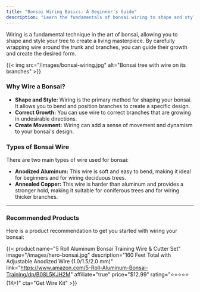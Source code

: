 ```yaml
---
title: "Bonsai Wiring Basics: A Beginner's Guide"
description: "Learn the fundamentals of bonsai wiring to shape and style your tree with confidence."
---
```


Wiring is a fundamental technique in the art of bonsai, allowing you to shape and style your tree to create a living masterpiece. By carefully wrapping wire around the trunk and branches, you can guide their growth and create the desired form.

{{< img src="/images/bonsai-wiring.jpg" alt="Bonsai tree with wire on its branches" >}}

### Why Wire a Bonsai?

*   **Shape and Style:** Wiring is the primary method for shaping your bonsai. It allows you to bend and position branches to create a specific design.
*   **Correct Growth:** You can use wire to correct branches that are growing in undesirable directions.
*   **Create Movement:** Wiring can add a sense of movement and dynamism to your bonsai's design.

### Types of Bonsai Wire

There are two main types of wire used for bonsai:

*   **Anodized Aluminum:** This wire is soft and easy to bend, making it ideal for beginners and for wiring deciduous trees.
*   **Annealed Copper:** This wire is harder than aluminum and provides a stronger hold, making it suitable for coniferous trees and for wiring thicker branches.

---

### Recommended Products

Here is a product recommendation to get you started with wiring your bonsai:

{{< product name="5 Roll Aluminum Bonsai Training Wire & Cutter Set" image="/images/hero-bonsai.jpg" description="160 Feet Total with Adjustable Anodized Wire (1.0/1.5/2.0 mm)" link="https://www.amazon.com/5-Roll-Aluminum-Bonsai-Training/dp/B08L5KJH2M" affiliate="true" price="$12.99" rating="⭐⭐⭐⭐⭐ (1K+)" cta="Get Wire Kit" >}}
